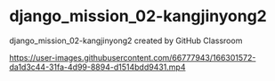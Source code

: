 # django_mission_02-kangjinyong2
django_mission_02-kangjinyong2 created by GitHub Classroom










https://user-images.githubusercontent.com/66777943/166301572-da1d3c44-31fa-4d99-8894-d1514bdd9431.mp4

